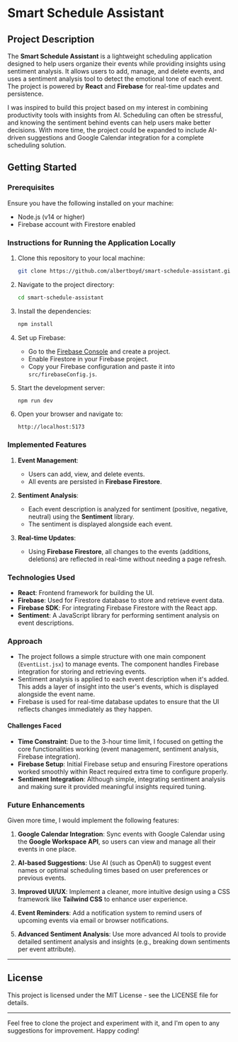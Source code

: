 # Smart Schedule Assistant

## Project Description

The **Smart Schedule Assistant** is a lightweight scheduling application designed to help users organize their events while providing insights using sentiment analysis. It allows users to add, manage, and delete events, and uses a sentiment analysis tool to detect the emotional tone of each event. The project is powered by **React** and **Firebase** for real-time updates and persistence. 

I was inspired to build this project based on my interest in combining productivity tools with insights from AI. Scheduling can often be stressful, and knowing the sentiment behind events can help users make better decisions. With more time, the project could be expanded to include AI-driven suggestions and Google Calendar integration for a complete scheduling solution.

## Getting Started

### Prerequisites

Ensure you have the following installed on your machine:

- Node.js (v14 or higher)
- Firebase account with Firestore enabled

### Instructions for Running the Application Locally

1. Clone this repository to your local machine:

    ```bash
    git clone https://github.com/albertboyd/smart-schedule-assistant.git
    ```

2. Navigate to the project directory:

    ```bash
    cd smart-schedule-assistant
    ```

3. Install the dependencies:

    ```bash
    npm install
    ```

4. Set up Firebase:

    - Go to the [Firebase Console](https://console.firebase.google.com/) and create a project.
    - Enable Firestore in your Firebase project.
    - Copy your Firebase configuration and paste it into `src/firebaseConfig.js`.

5. Start the development server:

    ```bash
    npm run dev
    ```

6. Open your browser and navigate to:

    ```
    http://localhost:5173
    ```

### Implemented Features

1. **Event Management**:
    - Users can add, view, and delete events.
    - All events are persisted in **Firebase Firestore**.

2. **Sentiment Analysis**:
    - Each event description is analyzed for sentiment (positive, negative, neutral) using the **Sentiment** library.
    - The sentiment is displayed alongside each event.

3. **Real-time Updates**:
    - Using **Firebase Firestore**, all changes to the events (additions, deletions) are reflected in real-time without needing a page refresh.

### Technologies Used

- **React**: Frontend framework for building the UI.
- **Firebase**: Used for Firestore database to store and retrieve event data.
- **Firebase SDK**: For integrating Firebase Firestore with the React app.
- **Sentiment**: A JavaScript library for performing sentiment analysis on event descriptions.

### Approach

- The project follows a simple structure with one main component (`EventList.jsx`) to manage events. The component handles Firebase integration for storing and retrieving events.
- Sentiment analysis is applied to each event description when it's added. This adds a layer of insight into the user's events, which is displayed alongside the event name.
- Firebase is used for real-time database updates to ensure that the UI reflects changes immediately as they happen.

#### Challenges Faced

- **Time Constraint**: Due to the 3-hour time limit, I focused on getting the core functionalities working (event management, sentiment analysis, Firebase integration).
- **Firebase Setup**: Initial Firebase setup and ensuring Firestore operations worked smoothly within React required extra time to configure properly.
- **Sentiment Integration**: Although simple, integrating sentiment analysis and making sure it provided meaningful insights required tuning.

### Future Enhancements

Given more time, I would implement the following features:

1. **Google Calendar Integration**: Sync events with Google Calendar using the **Google Workspace API**, so users can view and manage all their events in one place.
   
2. **AI-based Suggestions**: Use AI (such as OpenAI) to suggest event names or optimal scheduling times based on user preferences or previous events.
   
3. **Improved UI/UX**: Implement a cleaner, more intuitive design using a CSS framework like **Tailwind CSS** to enhance user experience.
   
4. **Event Reminders**: Add a notification system to remind users of upcoming events via email or browser notifications.
   
5. **Advanced Sentiment Analysis**: Use more advanced AI tools to provide detailed sentiment analysis and insights (e.g., breaking down sentiments per event attribute).

---

## License

This project is licensed under the MIT License - see the LICENSE file for details.

---

Feel free to clone the project and experiment with it, and I'm open to any suggestions for improvement. Happy coding!
